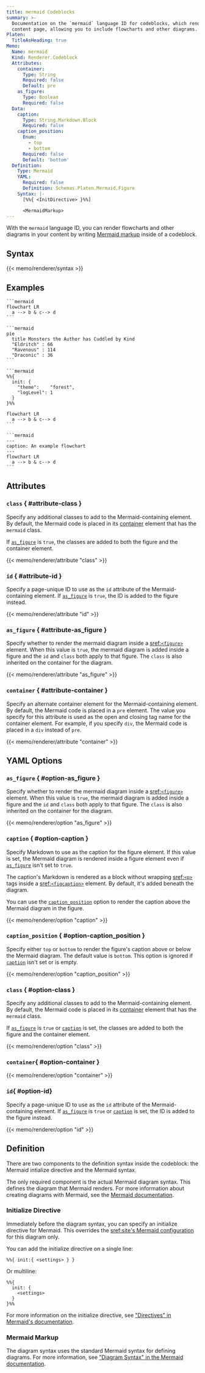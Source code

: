 ```yaml
---
title: mermaid Codeblocks
summary: >-
  Documentation on the `mermaid` language ID for codeblocks, which renders Mermaid markup on a
  content page, allowing you to include flowcharts and other diagrams.
Platen:
  TitleAsHeading: true
Memo:
  Name: mermaid
  Kind: Renderer.Codeblock
  Attributes:
    container:
      Type: String
      Required: false
      Default: pre
    as_figure:
      Type: Boolean
      Required: false
  Data:
    caption:
      Type: String.Markdown.Block
      Required: false
    caption_position:
      Enum:
        - top
        - bottom
      Required: false
      Default: 'bottom'
  Definition:
    Type: Mermaid
    YAML:
      Required: false
      Definition: Schemas.Platen.Mermaid.Figure
    Syntax: |-
      [%%{ <InitDirective> }%%]

      <MermaidMarkup>
---
```


With the `mermaid` language ID, you can render flowcharts and other diagrams in your content
by writing [Mermaid markup][01] inside of a codeblock.

## Syntax

{{< memo/renderer/syntax >}}

## Examples

``````memo-example-renderer { title="Flowchart" }
```mermaid
flowchart LR
  a --> b & c--> d
```
``````

``````memo-example-renderer { title="Pie Chart" }
```mermaid
pie
  title Monsters the Author has Cuddled by Kind
  "Eldritch" : 66
  "Ravenous" : 114
  "Draconic" : 36
```
``````

``````memo-example-renderer { title="With Initialize Directive" }
```mermaid
%%{
  init: {
    "theme":    "forest",
    "logLevel": 1
  }
}%%

flowchart LR
  a --> b & c--> d
```
``````

``````memo-example-renderer { title="As Figure" }
```mermaid
---
caption: An example flowchart
---
flowchart LR
  a --> b & c--> d
```
``````

## Attributes

### `class` { #attribute-class }

Specify any additional classes to add to the Mermaid-containing element. By default, the Mermaid
code is placed in its [container](#attribute-container) element that has the `mermaid` class.

If [`as_figure`](#attribute-as_figure) is `true`, the classes are added to both the figure and the
container element.

{{< memo/renderer/attribute "class" >}}

### `id` { #attribute-id }

Specify a page-unique ID to use as the `id` attribute of the Mermaid-containing element. If
[`as_figure`](#attribute-as_figure) is `true`, the ID is added to the figure instead.

{{< memo/renderer/attribute "id" >}}

### `as_figure` { #attribute-as_figure }

Specify whether to render the mermaid diagram inside a [sref:`<figure>`][s01] element. When this
value is `true`, the mermaid diagram is added inside a figure and the `id` and `class` both apply to
that figure. The `class` is also inherited on the container for the diagram.

{{< memo/renderer/attribute "as_figure" >}}

### `container` { #attribute-container }

Specify an alternate container element for the Mermaid-containing element. By default, the Mermaid
code is placed in a `pre` element. The value you specify for this attribute is used as the open and
closing tag name for the container element. For example, if you specify `div`, the Mermaid code is
placed in a `div` instead of `pre`.

{{< memo/renderer/attribute "container" >}}

## YAML Options

### `as_figure` { #option-as_figure }

Specify whether to render the mermaid diagram inside a [sref:`<figure>`][s01] element. When this
value is `true`, the mermaid diagram is added inside a figure and the `id` and `class` both apply to
that figure. The `class` is also inherited on the container for the diagram.

{{< memo/renderer/option "as_figure" >}}

### `caption` { #option-caption }

Specify Markdown to use as the caption for the figure element. If this value is set, the Mermaid
diagram is rendered inside a figure element even if [`as_figure`](#option-as_figure) isn't set to
`true`.

The caption's Markdown is rendered as a block without wrapping [sref:`<p>`][s02] tags inside a
[sref:`<figcaption>`][s03] element. By default, it's added beneath the diagram.

You can use the [`caption_position`](#option-caption_position) option to render the caption above
the Mermaid diagram in the figure.

{{< memo/renderer/option "caption" >}}

### `caption_position` { #option-caption_position }

Specify either `top` or `bottom` to render the figure's caption above or below the Mermaid diagram.
The default value is `bottom`. This option is ignored if [`caption`](#option-caption) isn't set or
is empty.

{{< memo/renderer/option "caption_position" >}}

### `class` { #option-class }

Specify any additional classes to add to the Mermaid-containing element. By default, the Mermaid
code is placed in its [container](#attribute-container) element that has the `mermaid` class.

If [`as_figure`](#option-as_figure) is `true` or [`caption`](#option-caption) is set, the classes
are added to both the figure and the container element.

{{< memo/renderer/option "class" >}}

### `container`{ #option-container }

{{< memo/renderer/option "container" >}}

### `id`{ #option-id}

Specify a page-unique ID to use as the `id` attribute of the Mermaid-containing element. If
[`as_figure`](#option-as_figure) is `true` or [`caption`](#option-caption) is set, the ID is added
to the figure instead.

{{< memo/renderer/option "id" >}}

## Definition

There are two components to the definition syntax inside the codeblock: the Mermaid intialize
directive and the Mermaid syntax.

The only required component is the actual Mermaid diagram  syntax. This defines the
diagram that Mermaid renders. For more information about creating diagrams with Mermaid, see the
[Mermaid documentation][02].

### Initialize Directive

Immediately before the diagram syntax, you can specify an initialize directive for Mermaid. This
overrides the [sref:site's Mermaid configuration][s04] for this diagram only.

You can add the initialize directive on a single line:

```text
%%{ init:{ <settings> } }
```

Or multiline:

```text
%%{
  init: {
    <settings>
  }
}%%
```

For more information on the initialize directive, see ["Directives" in Mermaid's documentation][03].

### Mermaid Markup

The diagram syntax uses the standard Mermaid syntax for defining diagrams. For more information, see
["Diagram Syntax" in the Mermaid documentation][04].

<!-- Link References -->
[01]: https://mermaid-js.github.io/mermaid/#/
[02]: https://mermaid.js.org/intro/n00b-syntaxReference.html
[03]: https://mermaid.js.org/config/directives.html
[04]: https://mermaid.js.org/intro/n00b-syntaxReference.html#diagram-syntax
[s01]: mdn.html.element:figure
[s02]: mdn.html.element:p
[s03]: mdn.html.element:figcaption
[s04]: Platen.Site.Features.Mermaid
